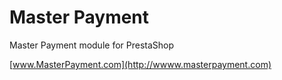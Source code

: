 Master Payment
=============

Master Payment module for PrestaShop

[www.MasterPayment.com](http://wwww.masterpayment.com)

